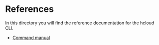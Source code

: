 # References

In this directory you will find the reference documentation for the hcloud CLI.

- [Command manual](manual/hcloud.md)
